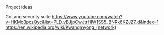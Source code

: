 Project ideas


GoLang security suite
https://www.youtube.com/watch?v=HKMo3pczQyc&list=PLD_vBJjpCwJtrHIW1SS5_BNRk6KZJZ7_d&index=1
https://en.wikipedia.org/wiki/Kwangmyong_(network)
